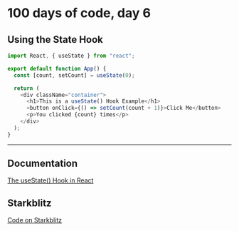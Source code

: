 # 100 days of code, day 6

## Using the State Hook

```javascript
import React, { useState } from "react";

export default function App() {
  const [count, setCount] = useState(0);

  return (
    <div className="container">
      <h1>This is a useState() Hook Example</h1>
      <button onClick={() => setCount(count + 1)}>Click Me</button>
      <p>You clicked {count} times</p>
    </div>
  );
}
```

---

## Documentation

[The useState() Hook in React](https://reactjs.org/docs/hooks-state.html)

## Starkblitz

[Code on Starkblitz](https://stackblitz.com/edit/react-5k5akb)
